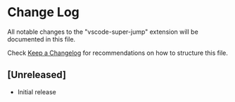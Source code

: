 # Change Log

All notable changes to the "vscode-super-jump" extension will be documented in this file.

Check [Keep a Changelog](http://keepachangelog.com/) for recommendations on how to structure this file.

## [Unreleased]

- Initial release
